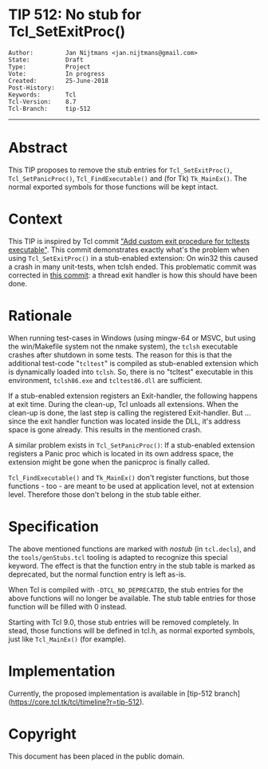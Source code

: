 # TIP 512: No stub for Tcl_SetExitProc()
	Author:         Jan Nijtmans <jan.nijtmans@gmail.com>
	State:          Draft
	Type:           Project
	Vote:           In progress
	Created:        25-June-2018
	Post-History:   
	Keywords:       Tcl
	Tcl-Version:	8.7
	Tcl-Branch:     tip-512
-----

# Abstract

This TIP proposes to remove the stub entries for `Tcl_SetExitProc()`,
`Tcl_SetPanicProc()`, `Tcl_FindExecutable()` and (for Tk) `Tk_MainEx()`.
The normal exported symbols for those functions will be kept intact.

# Context

This TIP is inspired by Tcl commit ["Add custom exit procedure for
tcltests executable"](http://core.tcl.tk/tcl/info/6f650b4271a1ef2e).
This commit demonstrates exactly what's the problem when using
`Tcl_SetExitProc()` in a stub-enabled extension: On win32 this
caused a crash in many unit-tests, when tclsh ended. This problematic
commit was corrected in [this commit](http://core.tcl.tk/tcl/info/df825488e649e15b):
a thread exit handler is how this should have been done. 

# Rationale

When running test-cases in Windows (using mingw-64 or MSVC, but using the
win/Makefile system not the nmake system), the `tclsh` executable
crashes after shutdown in some tests. The reason for this is that
the additional test-code "`tcltest`" is compiled as stub-enabled extension
which is dynamically loaded into `tclsh`. So, there is no "tcltest"
executable in this environment, `tclsh86.exe` and `tcltest86.dll` are
sufficient.

If a stub-enabled extension registers an Exit-handler, the following
happens at exit time. During the clean-up, Tcl unloads all extensions.
When the clean-up is done, the last step is calling the registered
Exit-handler. But ... since the exit handler function was located
inside the DLL, it's address space is gone already. This results
in the mentioned crash.

A similar problem exists in `Tcl_SetPanicProc()`: If a stub-enabled
extension registers a Panic proc which is located in its own
address space, the extension might be gone when the panicproc is
finally called.

`Tcl_FindExecutable()` and `Tk_MainEx()` don't register functions,
but those functions - too - are meant to be used at application
level, not at extension level. Therefore those don't belong in
the stub table either.

# Specification

The above mentioned functions are marked with _nostub_ (in `tcl.decls`),
and the `tools/genStubs.tcl` tooling is adapted to recognize this special
keyword. The effect is that the function entry in the stub table is
marked as deprecated, but the normal function entry is left as-is.

When Tcl is compiled with `-DTCL_NO_DEPRECATED`, the stub entries for
the above functions will no longer be available. The stub table
entries for those function will be filled with 0 instead.

Starting with Tcl 9.0, those stub entries will be removed completely.
In stead, those functions will be defined in tcl.h, as normal
exported symbols, just like `Tcl_MainEx()` (for example).

# Implementation

Currently, the proposed implementation is available in [tip-512 branch]
(https://core.tcl.tk/tcl/timeline?r=tip-512).

# Copyright

This document has been placed in the public domain.
